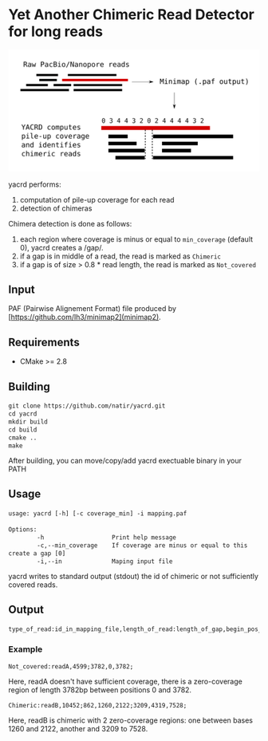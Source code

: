 # Yet Another Chimeric Read Detector for long reads

![yacrd pipeline presentation](image/pipeline.svg)

yacrd performs:

1. computation of pile-up coverage for each read
2. detection of chimeras

Chimera detection is done as follows:

1. each region where coverage is minus or equal to `min_coverage` (default 0), yacrd creates a /gap/.
2. if a gap is in middle of a read, the read is marked as `Chimeric`
3. if a gap is of size > 0.8 * read length, the read is marked as `Not_covered`

## Input

PAF (Pairwise Alignement Format) file produced by [https://github.com/lh3/minimap2](minimap2).

## Requirements

- CMake >= 2.8

## Building

```
git clone https://github.com/natir/yacrd.git
cd yacrd
mkdir build
cd build
cmake ..
make
```

After building, you can move/copy/add yacrd exectuable binary in your PATH


## Usage

```
usage: yacrd [-h] [-c coverage_min] -i mapping.paf

Options:
        -h                   Print help message
        -c,--min_coverage    If coverage are minus or equal to this create a gap [0]
        -i,--in              Maping input file

```

yacrd writes to standard output (stdout) the id of chimeric or not sufficiently covered reads.

## Output

```
type_of_read:id_in_mapping_file,length_of_read:length_of_gap,begin_pos_of_gap,end_pos_of_gap;length_of_gap,be…
```

### Example

```
Not_covered:readA,4599;3782,0,3782;
```

Here, readA doesn't have sufficient coverage, there is a zero-coverage region of length 3782bp between positions 0 and 3782.

```
Chimeric:readB,10452;862,1260,2122;3209,4319,7528;
```

Here, readB is chimeric with 2 zero-coverage regions: one between bases 1260 and 2122, another and 3209 to 7528.
